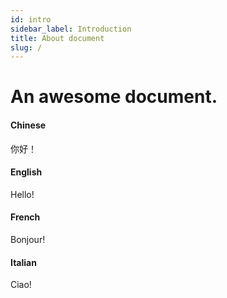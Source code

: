 ```yaml
---
id: intro
sidebar_label: Introduction
title: About document
slug: /
---
```


# An awesome document.
<!-- tabs:start -->

#### **Chinese**

你好！

#### **English**

Hello!

#### **French**

Bonjour!

#### **Italian**

Ciao!